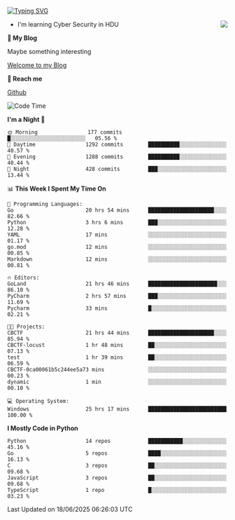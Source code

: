 [![Typing SVG](https://readme-typing-svg.herokuapp.com?font=Fira+Code&pause=1000&random=false&width=450&height=60&lines=Hello+%F0%9F%91%8B%F0%9F%8F%BB;I'm+JBNRZ)](https://git.io/typing-svg)

<a href="#">
  <img align="right" src="https://github-readme-stats.vercel.app/api?username=JBNRZ&show_icons=true&bg_color=15,f2f7fd,E0EAFC" />
</a>

- I'm learning Cyber Security in HDU

 **🌱 My Blog**

Maybe something interesting

[Welcome to my Blog](https://jbnrz.com.cn/)

 **💬 Reach me** 

[Github](https://github.com/JBNRZ)


<!--START_SECTION:waka-->
![Code Time](http://img.shields.io/badge/Code%20Time-1%2C279%20hrs%2030%20mins-blue)

**I'm a Night 🦉** 

```text
🌞 Morning                177 commits         █░░░░░░░░░░░░░░░░░░░░░░░░   05.56 % 
🌆 Daytime                1292 commits        ██████████░░░░░░░░░░░░░░░   40.57 % 
🌃 Evening                1288 commits        ██████████░░░░░░░░░░░░░░░   40.44 % 
🌙 Night                  428 commits         ███░░░░░░░░░░░░░░░░░░░░░░   13.44 % 
```


📊 **This Week I Spent My Time On** 

```text
💬 Programming Languages: 
Go                       20 hrs 54 mins      █████████████████████░░░░   82.66 % 
Python                   3 hrs 6 mins        ███░░░░░░░░░░░░░░░░░░░░░░   12.28 % 
YAML                     17 mins             ░░░░░░░░░░░░░░░░░░░░░░░░░   01.17 % 
go.mod                   12 mins             ░░░░░░░░░░░░░░░░░░░░░░░░░   00.85 % 
Markdown                 12 mins             ░░░░░░░░░░░░░░░░░░░░░░░░░   00.81 % 

🔥 Editors: 
GoLand                   21 hrs 46 mins      ██████████████████████░░░   86.10 % 
PyCharm                  2 hrs 57 mins       ███░░░░░░░░░░░░░░░░░░░░░░   11.69 % 
Pycharm                  33 mins             █░░░░░░░░░░░░░░░░░░░░░░░░   02.21 % 

🐱‍💻 Projects: 
CBCTF                    21 hrs 44 mins      █████████████████████░░░░   85.94 % 
CBCTF-locust             1 hr 48 mins        ██░░░░░░░░░░░░░░░░░░░░░░░   07.13 % 
test                     1 hr 39 mins        ██░░░░░░░░░░░░░░░░░░░░░░░   06.59 % 
CBCTF-0ca00061b5c244ee5a73 mins              ░░░░░░░░░░░░░░░░░░░░░░░░░   00.23 % 
dynamic                  1 min               ░░░░░░░░░░░░░░░░░░░░░░░░░   00.10 % 

💻 Operating System: 
Windows                  25 hrs 17 mins      █████████████████████████   100.00 % 
```

**I Mostly Code in Python** 

```text
Python                   14 repos            ███████████░░░░░░░░░░░░░░   45.16 % 
Go                       5 repos             ████░░░░░░░░░░░░░░░░░░░░░   16.13 % 
C                        3 repos             ██░░░░░░░░░░░░░░░░░░░░░░░   09.68 % 
JavaScript               3 repos             ██░░░░░░░░░░░░░░░░░░░░░░░   09.68 % 
TypeScript               1 repo              █░░░░░░░░░░░░░░░░░░░░░░░░   03.23 % 
```




 Last Updated on 18/06/2025 06:26:03 UTC
<!--END_SECTION:waka-->
